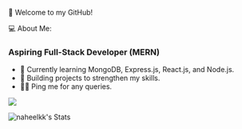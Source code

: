 👋 Welcome to my GitHub!

💻 About Me:

### Aspiring Full-Stack Developer (MERN)

- 🌱 Currently learning MongoDB, Express.js, React.js, and Node.js.
- 💼 Building projects to strengthen my skills.
- 🧑‍💻 Ping me for any queries.


[![](https://github.com/naheelkk)](https://www.linkedin.com/in/naheel-kk/)

![naheelkk's Stats](https://github-readme-stats.vercel.app/api?username=naheelkk&theme=highcontrast&show_icons=true&hide_border=true&count_private=true)


